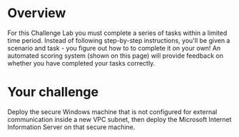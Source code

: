 <h1>Overview</h1>
<p>For this Challenge Lab you must complete a series of tasks within a limited time period. Instead of following step-by-step instructions, you'll be given a scenario and task - you figure out how to to complete it on your own! An automated scoring system (shown on this page) will provide feedback on whether you have completed your tasks correctly.</p>

<h1>Your challenge</h1>
<p>Deploy the secure Windows machine that is not configured for external communication inside a new VPC subnet, then deploy the Microsoft Internet Information Server on that secure machine.</p>